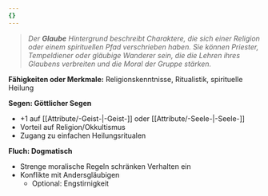 ```yaml
---
{}
---
```

>_Der **Glaube** Hintergrund beschreibt Charaktere, die sich einer Religion oder einem spirituellen Pfad verschrieben haben. Sie können Priester, Tempeldiener oder gläubige Wanderer sein, die die Lehren ihres Glaubens verbreiten und die Moral der Gruppe stärken._  
  
**Fähigkeiten oder Merkmale:** Religionskenntnisse, Ritualistik, spirituelle Heilung  
  
**Segen: Göttlicher Segen**  
  
- +1 auf [[Attribute/-Geist-|-Geist-]] oder [[Attribute/-Seele-|-Seele-]]  
- Vorteil auf Religion/Okkultismus  
- Zugang zu einfachen Heilungsritualen  
  
**Fluch: Dogmatisch**  
  
- Strenge moralische Regeln schränken Verhalten ein  
- Konflikte mit Andersgläubigen  
    - Optional: Engstirnigkeit